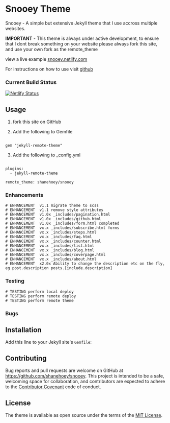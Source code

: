 # Snooey Theme

Snooey - A simple but extensive Jekyll theme that I use accross multiple websites. 

**IMPORTANT** - This theme is always under active development, to ensure that I dont break something on your website please always fork this site, and use your own fork as the remote_theme

view a live example [snooey.netlify.com](https://snooey.netlify.com)

For instructions on how to use visit [github](https://github.com/shanehoey/snooey-template)

### Current  Build Status

[![Netlify Status](https://api.netlify.com/api/v1/badges/531d26ad-f8c2-412d-900e-e4cfe05603b3/deploy-status)](https://app.netlify.com/sites/snooey/deploys)

##  Usage
1) fork this site on GitHub

2) Add the following to Gemfile

```

gem "jekyll-remote-theme"

```

3) Add the following to _config.yml 

```

plugins:
  - jekyll-remote-theme

remote_theme: shanehoey/snooey

```


### Enhancements 

```
# ENHANCEMENT  v1.1 migrate theme to scss
# ENHANCEMENT  v1.1 remove style attributes 
# ENHANCEMENT  v1.0x _includes/pagination.html
# ENHANCEMENT  v1.0x _includes/github.html
# ENHANCEMENT  v1.0x _includes/form.html completed 
# ENHANCEMENT  vx.x _includes/subscribe.html forms
# ENHANCEMENT  vx.x _includes/steps.html
# ENHANCEMENT  vx.x _includes/faq.html
# ENHANCEMENT  vx.x _includes/counter.html
# ENHANCEMENT  vx.x _includes/list.html
# ENHANCEMENT  vx.x _includes/blog.html
# ENHANCEMENT  vx.x _includes/coverpage.html
# ENHANCEMENT  vx.x _includes/about.html
# ENHANCEMENT  x2.0x Ability to change the description etc on the fly,  eg post.description posts.[include.description] 
```

### Testing 

```
# TESTING perform local deploy
# TESTING perform remote deploy
# TESTING perform remote theme
```

### Bugs 


## Installation

Add this line to your Jekyll site's `Gemfile`:


## Contributing

Bug reports and pull requests are welcome on GitHub at https://github.com/shanehoey/snooey. This project is intended to be a safe, welcoming space for collaboration, and contributors are expected to adhere to the [Contributor Covenant](http://contributor-covenant.org) code of conduct.

## License

The theme is available as open source under the terms of the [MIT License](https://opensource.org/licenses/MIT).

